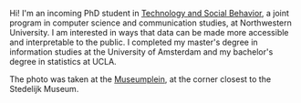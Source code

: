 Hi! I'm an incoming PhD student in [Technology and Social Behavior](https://tsb.northwestern.edu/ "https://tsb.northwestern.edu/"), a joint program in computer science and communication studies, at Northwestern University. I am interested in ways that data can be made more accessible and interpretable to the public. I completed my master's degree in information studies at the University of Amsterdam and my bachelor's degree in statistics at UCLA.

The photo was taken at the [Museumplein](https://en.wikipedia.org/wiki/Museumplein "https://en.wikipedia.org/wiki/Museumplein"), at the corner closest to the Stedelijk Museum.


